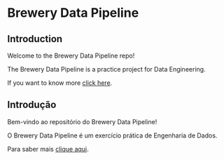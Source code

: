 # Brewery Data Pipeline

## Introduction

Welcome to the Brewery Data Pipeline repo!

The Brewery Data Pipeline is a practice project for Data Engineering.

If you want to know more [click here](docs/index_en.md).

## Introdução

Bem-vindo ao repositório do Brewery Data Pipeline!

O Brewery Data Pipeline é um exercício prática de Engenharia de Dados.

Para saber mais [clique aqui](docs/index_pt.md).
